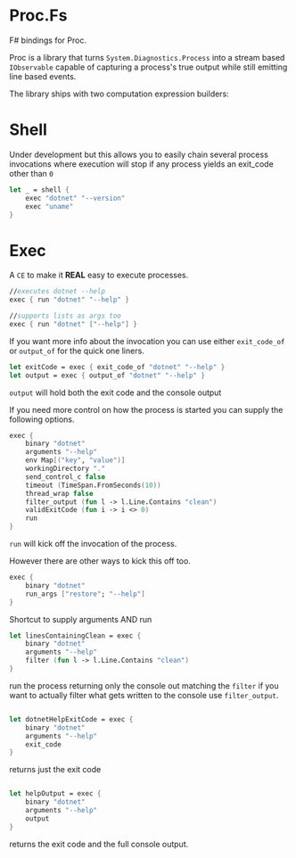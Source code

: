 # Proc.Fs

F# bindings for Proc. 

Proc is a library that turns `System.Diagnostics.Process` into a stream based `IObservable` capable of capturing a process's true output while still emitting line based events.

The library ships with two computation expression builders:

# Shell 

Under development but this allows you to easily chain several process invocations where execution will stop if any process yields an exit_code other than `0`

```fsharp
let _ = shell {
    exec "dotnet" "--version"
    exec "uname"
}
```

# Exec

A `CE` to make it **REAL** easy to execute processes.

```fsharp
//executes dotnet --help
exec { run "dotnet" "--help" }

//supports lists as args too
exec { run "dotnet" ["--help"] }
```

If you want more info about the invocation
you can use either `exit_code_of` or `output_of`
for the quick one liners.


```fsharp
let exitCode = exec { exit_code_of "dotnet" "--help" }
let output = exec { output_of "dotnet" "--help" }
```
`output` will hold both the exit code and the console output

If you need more control on how the process is started 
you can supply the following options.


```fsharp
exec {
    binary "dotnet"
    arguments "--help"
    env Map[("key", "value")]
    workingDirectory "."
    send_control_c false
    timeout (TimeSpan.FromSeconds(10))
    thread_wrap false
    filter_output (fun l -> l.Line.Contains "clean")
    validExitCode (fun i -> i <> 0)
    run
}
```

`run` will kick off the invocation of the process.

However there are other ways to kick this off too.

```fsharp
exec {
    binary "dotnet"
    run_args ["restore"; "--help"]
}
```
Shortcut to supply arguments AND run

```fsharp
let linesContainingClean = exec {
    binary "dotnet"
    arguments "--help"
    filter (fun l -> l.Line.Contains "clean")
}
```

run the process returning only the console out matching the `filter` if you want to actually filter what gets written to the console use `filter_output`.


```fsharp

let dotnetHelpExitCode = exec {
    binary "dotnet"
    arguments "--help"
    exit_code
}
```

returns just the exit code

```fsharp

let helpOutput = exec {
    binary "dotnet"
    arguments "--help"
    output
}
```

returns the exit code and the full console output.
